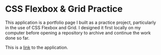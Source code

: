 # CSS Flexbox & Grid Practice
This application is a portfolio page I built as a practice project, particularly in the use of CSS Flexbox and Grid. I designed it first locally on my computer before opening a repository to archive and continue the work done so far.

This is a [link](https://contentcommando.github.io/css-flexbox-grid-practice/ ) to the application. 
